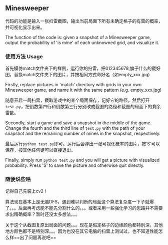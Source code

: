## Minesweeper ##

代码的功能是输入一张扫雷截图，输出当前局面下所有未确定格子的有雷的概率，并可视化显示出来。

The function of the code is: given a snapshot of a Minesweeper game, output the probability of 'is mine' of each unknowned grid, and visualize it.

### 使用方法 Usage ###

首先模仿match文件夹下的样例，运行你的扫雷，把012345678,旗子什么的截好图，替换match文件夹下的图片，并按相同方式命好名（如empty_xxx.jpg)

Firstly, replace pictures in 'match' directory with grids in your own Minesweeper game, and name it with the same pattern (e.g. empty_xxx.jpg)

随意开启一局扫雷，截取游戏中的某个局面保存，记好它的路径。然后打开`test.py`，把倒数第四行和倒数第三行分别改成截图的路径和截图的局面下的剩余雷数。

Secondly, start a game and save a snapshot in the middle of the game. Change the fourth and the third line of `test.py` with the path of your snapshot and the remaining number of mines in the snapshot, respectively.

最后运行`python test.py`即可。运行后会弹出一张可视化概率的图片，按‘S'可以保存，按其他任何键可以直接退出。

Finally, simply run `python test.py` and you will get a picture with visualized probability. Press 'S' to save the picture and otherwise quit directly.

### 随便说些啥 ###

记得自己先装上cv2！

算法现在基本上是无脑DFS，遇到难以判断的局面这个算法复杂度一下子就爆了。。。后面再考虑能不能先分割什么的。。。或者采用一些强化学习的思路并不需要求出精确概率？暂时还没太多想法。。。

关于这个从截图复原出局面的问题。。。现在是假定格子的边缘颜色都特别深，其他地方颜色都不是特别深。。。因为也没在其它电脑的扫雷上测试过，也不知道性能怎么样==出了问题再说吧==